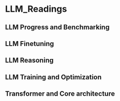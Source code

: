 # LLM_Readings

## LLM Progress and Benchmarking




## LLM Finetuning

## LLM Reasoning

## LLM Training and Optimization

## Transformer and Core architecture
